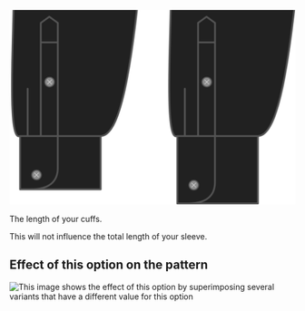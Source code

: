 ![Cuff length](cufflength.svg)

The length of your cuffs.

<Note>

This will not influence the total length of your sleeve.

</Note>

## Effect of this option on the pattern

![This image shows the effect of this option by superimposing several variants that have a different value for this option](simone\_cufflength\_sample.svg "Effect of this option on the pattern")
